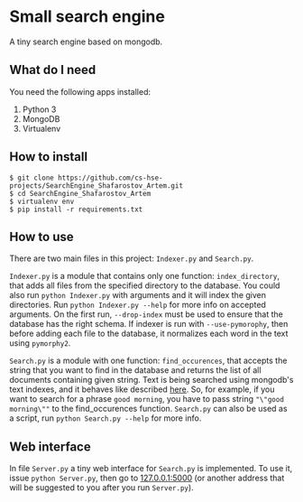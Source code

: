 # Small search engine
A tiny search engine based on mongodb.

## What do I need
You need the following apps installed:

1. Python 3
2. MongoDB
3. Virtualenv

## How to install
```
$ git clone https://github.com/cs-hse-projects/SearchEngine_Shafarostov_Artem.git
$ cd SearchEngine_Shafarostov_Artem
$ virtualenv env
$ pip install -r requirements.txt
```

## How to use
There are two main files in this project: `Indexer.py` and `Search.py`.

`Indexer.py` is a module that contains only one function: `index_directory`,
that adds all files from the specified directory to the database. You could also
run `python Indexer.py` with arguments and it will index the given directories.
Run `python Indexer.py --help` for more info on accepted arguments.
On the first run, `--drop-index` must be used to ensure that the database
has the right schema.
If indexer is run with `--use-pymorophy`, then before adding
each file to the database, it normalizes each word in the text using `pymorphy2`.

`Search.py` is a module with one function: `find_occurences`, that accepts the string
that you want to find in the database and returns the list of all documents containing
given string. Text is being searched using mongodb's text indexes, and it behaves like
described [here](http://docs.mongodb.org/manual/reference/operator/query/text/#search-field).
So, for example, if you want to search for a phrase `good morning`, you have to pass string
`"\"good morning\""` to the find_occurences function.
`Search.py` can also be used as a script, run `python Search.py --help` for more info.

## Web interface
In file `Server.py` a tiny web interface for `Search.py` is implemented. To use it,
issue `python Server.py`, then go to [127.0.0.1:5000](http://127.0.0.1:5000)
(or another address that will be suggested to you after you run `Server.py`).
